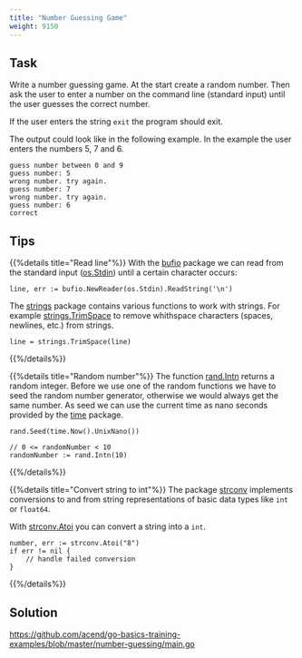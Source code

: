 ```yaml
---
title: "Number Guessing Game"
weight: 9150
---
```


## Task

Write a number guessing game. At the start create a random number.
Then ask the user to enter a number on the command line (standard input) until the user guesses the correct number.

If the user enters the string `exit` the program should exit.

The output could look like in the following example. In the example the user enters the numbers 5, 7 and 6.
```
guess number between 0 and 9
guess number: 5
wrong number. try again.
guess number: 7
wrong number. try again.
guess number: 6
correct
```


## Tips

{{%details title="Read line"%}}
With the [bufio](https://pkg.go.dev/bufio) package we can read from the standard input ([os.Stdin](https://pkg.go.dev/os#Stdin)) until a certain character occurs:

```golang
line, err := bufio.NewReader(os.Stdin).ReadString('\n')
```

The [strings](https://pkg.go.dev/strings) package contains various functions to work with strings. For example [strings.TrimSpace](https://pkg.go.dev/strings#TrimSpace) to remove whithspace characters (spaces, newlines, etc.) from strings.

```golang
line = strings.TrimSpace(line)
```
{{%/details%}}

{{%details title="Random number"%}}
The function [rand.Intn](https://pkg.go.dev/math/rand#Intn) returns a random integer. Before we use one of the random functions we have to seed the random number generator, otherwise we would always get the same number. As seed we can use the current time as nano seconds provided by the [time](https://pkg.go.dev/time#Time.UnixNano) package.

```golang
rand.Seed(time.Now().UnixNano())

// 0 <= randomNumber < 10
randomNumber := rand.Intn(10)
```

{{%/details%}}

{{%details title="Convert string to int"%}}
The package [strconv](https://pkg.go.dev/strconv) implements conversions to and from string representations of basic data types like `int` or `float64`.

With [strconv.Atoi](https://pkg.go.dev/strconv#Atoi) you can convert a string into a `int`.
```golang
number, err := strconv.Atoi("8")
if err != nil {
	// handle failed conversion
}
```
{{%/details%}}


## Solution

https://github.com/acend/go-basics-training-examples/blob/master/number-guessing/main.go
